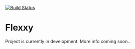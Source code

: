 [![Build Status](https://travis-ci.org/UbbyTech/flexxy.svg?branch=master)](https://travis-ci.org/UbbyTech/flexxy)

<h1>Flexxy</h1>

<p>
	Project is currently in development. More info coming soon..
</p>